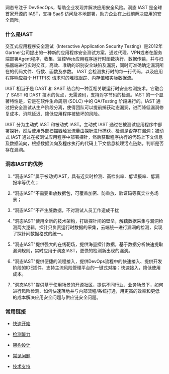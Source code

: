 洞态专注于 DevSecOps，帮助企业发现并解决应用安全风险。洞态 IAST 是全球首家开源的 IAST，支持 SaaS 访问及本地部署，助力企业在上线前解决应用的安全风险。

### 什么是IAST

交互式应用程序安全测试（Interactive Application Security Testing）是2012年Gartner公司提出的一种新的应用程序安全测试方案，通过代理、VPN或者在服务端部署Agent程序，收集、监控Web应用程序运行时函数执行、数据传输，并与扫描器端进行实时交互，高效、准确的识别安全缺陷及漏洞，同时可准确确定漏洞所在的代码文件、行数、函数及参数。 IAST 会检测执行时的每一行代码，以及应用程序响应每个 HTTP(S) 请求时的堆栈跟踪、内存值和实际数据流。

IAST 相当于是 DAST 和 SAST 结合的一种互相关联运行时安全检测技术，它融合了 SAST 和 DAST 技术的优点，无需源码，支持对字节码的检测。IAST 的一个显著特性是，它是在软件生命周期 (SDLC) 中的 QA/Testing 阶段进行的。IAST 通过把安全测试从生产阶段分离，使得团队可以提前捕获动态漏洞，进而降低漏洞修复成本、消除延迟、降低应用程序被破坏的风险。

IAST 分为主动式 IAST 和被动式 IAST。主动式 IAST 通过在被测试应用程序中部署探针，然后使用外部扫描器触发流量由探针进行捕获、检测是否存在漏洞；被动式 IAST 通过在被测试应用程序中部署探针，然后获取程序执行的代码上下文信息及数据流向，根据数据流向及程序执行的代码上下文信息梳理污点链路，判断是否存在漏洞。

### 洞态IAST的优势

1. “洞态IAST”属于被动式IAST，具有近实时检测、高检出率、低误报率、低漏报率等优点；

2. “洞态IAST”不需要重放数据包，可覆盖加密、防重放、验证码等真实业务场景；

3. “洞态IAST”不产生脏数据，不对测试人员工作造成干扰

4. "洞态IAST"使用全新的技术架构，打破探针间的壁垒，解藕数据采集与漏洞检测两大逻辑，探针只负责运行时数据的采集，云端统一进行漏洞的检测，实现了探针间数据格式的统一。

5. "洞态IAST"提供强大的在线靶场，提供海量探针数据，基于数据分析快速提取漏洞规则，实时应用于洞态IAST，更快的检测新出现的漏洞。

6. "洞态IAST"提供便捷的流程接入，提供DevOps流程中的快速接入、提供开发阶段的IDE插件、支持主流风险管理平台的一键式对接；快速接入，降低使用成本。

7. "洞态IAST"提供基于使用场景的开源社区，提供不同行业、业务场景下，如何进行风险检测、如何快速落地并与内部流程/系统打通，用更高的效率和更低的成本解决应用安全问题与供应链安全问题。

### 常用链接

- [快速开始](quickstart.md)

- [检测能力](detects.md)

- [架构设计](../deploy/intro.md)

- [常见问题](../qa.md)

- [技术支持](../aboutus/support.md)
